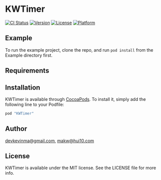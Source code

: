 # KWTimer

[![CI Status](http://img.shields.io/travis/devkevinma@gmail.com/KWTimer.svg?style=flat)](https://travis-ci.org/devkevinma@gmail.com/KWTimer)
[![Version](https://img.shields.io/cocoapods/v/KWTimer.svg?style=flat)](http://cocoapods.org/pods/KWTimer)
[![License](https://img.shields.io/cocoapods/l/KWTimer.svg?style=flat)](http://cocoapods.org/pods/KWTimer)
[![Platform](https://img.shields.io/cocoapods/p/KWTimer.svg?style=flat)](http://cocoapods.org/pods/KWTimer)

## Example

To run the example project, clone the repo, and run `pod install` from the Example directory first.

## Requirements

## Installation

KWTimer is available through [CocoaPods](http://cocoapods.org). To install
it, simply add the following line to your Podfile:

```ruby
pod "KWTimer"
```

## Author

devkevinma@gmail.com, makw@hui10.com

## License

KWTimer is available under the MIT license. See the LICENSE file for more info.
